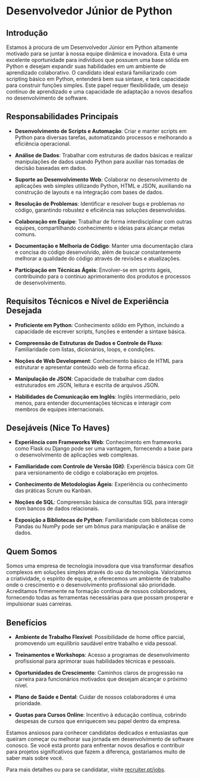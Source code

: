 # **Desenvolvedor Júnior de Python**

## **Introdução**

Estamos à procura de um Desenvolvedor Júnior em Python altamente motivado para se juntar à nossa equipe dinâmica e inovadora. Esta é uma excelente oportunidade para indivíduos que possuem uma base sólida em Python e desejam expandir suas habilidades em um ambiente de aprendizado colaborativo. O candidato ideal estará familiarizado com scripting básico em Python, entenderá bem sua sintaxe, e terá capacidade para construir funções simples. Este papel requer flexibilidade, um desejo contínuo de aprendizado e uma capacidade de adaptação a novos desafios no desenvolvimento de software.

## **Responsabilidades Principais**

- **Desenvolvimento de Scripts e Automação**: Criar e manter scripts em Python para diversas tarefas, automatizando processos e melhorando a eficiência operacional.
  
- **Análise de Dados**: Trabalhar com estruturas de dados básicas e realizar manipulações de dados usando Python para auxiliar nas tomadas de decisão baseadas em dados.

- **Suporte ao Desenvolvimento Web**: Colaborar no desenvolvimento de aplicações web simples utilizando Python, HTML e JSON, auxiliando na construção de layouts e na integração com bases de dados.

- **Resolução de Problemas**: Identificar e resolver bugs e problemas no código, garantindo robustez e eficiência nas soluções desenvolvidas.

- **Colaboração em Equipe**: Trabalhar de forma interdisciplinar com outras equipes, compartilhando conhecimento e ideias para alcançar metas comuns.

- **Documentação e Melhoria de Código**: Manter uma documentação clara e concisa do código desenvolvido, além de buscar constantemente melhorar a qualidade do código através de revisões e atualizações.

- **Participação em Técnicas Ágeis**: Envolver-se em sprints ágeis, contribuindo para o contínuo aprimoramento dos produtos e processos de desenvolvimento.

## **Requisitos Técnicos e Nível de Experiência Desejada**

- **Proficiente em Python**: Conhecimento sólido em Python, incluindo a capacidade de escrever scripts, funções e entender a sintaxe básica.
 
- **Compreensão de Estruturas de Dados e Controle de Fluxo**: Familiaridade com listas, dicionários, loops, e condições.

- **Noções de Web Development**: Conhecimento básico de HTML para estruturar e apresentar conteúdo web de forma eficaz.

- **Manipulação de JSON**: Capacidade de trabalhar com dados estruturados em JSON, leitura e escrita de arquivos JSON.

- **Habilidades de Comunicação em Inglês**: Inglês intermediário, pelo menos, para entender documentações técnicas e interagir com membros de equipes internacionais.

## **Desejáveis (Nice To Haves)**

- **Experiência com Frameworks Web**: Conhecimento em frameworks como Flask ou Django pode ser uma vantagem, fornecendo a base para o desenvolvimento de aplicações web complexas.

- **Familiaridade com Controle de Versão (Git)**: Experiência básica com Git para versionamento de código e colaboração em projetos.

- **Conhecimento de Metodologias Ágeis**: Experiência ou conhecimento das práticas Scrum ou Kanban.

- **Noções de SQL**: Compreensão básica de consultas SQL para interagir com bancos de dados relacionais.

- **Exposição a Bibliotecas de Python**: Familiaridade com bibliotecas como Pandas ou NumPy pode ser um bônus para manipulação e análise de dados.

## **Quem Somos**

Somos uma empresa de tecnologia inovadora que visa transformar desafios complexos em soluções simples através do uso da tecnologia. Valorizamos a criatividade, o espírito de equipe, e oferecemos um ambiente de trabalho onde o crescimento e o desenvolvimento profissional são prioridade. Acreditamos firmemente na formação contínua de nossos colaboradores, fornecendo todas as ferramentas necessárias para que possam prosperar e impulsionar suas carreiras.

## **Benefícios**

- **Ambiente de Trabalho Flexível**: Possibilidade de home office parcial, promovendo um equilíbrio saudável entre trabalho e vida pessoal.

- **Treinamentos e Workshops**: Acesso a programas de desenvolvimento profissional para aprimorar suas habilidades técnicas e pessoais.

- **Oportunidades de Crescimento**: Caminhos claros de progressão na carreira para funcionários motivados que desejam alcançar o próximo nível.

- **Plano de Saúde e Dental**: Cuidar de nossos colaboradores é uma prioridade.

- **Quotas para Cursos Online**: Incentivo à educação contínua, cobrindo despesas de cursos que enriquecem seu papel dentro da empresa.

Estamos ansiosos para conhecer candidatos dedicados e entusiastas que queiram começar ou melhorar sua jornada em desenvolvimento de software conosco. Se você está pronto para enfrentar novos desafios e contribuir para projetos significativos que fazem a diferença, gostariamos muito de saber mais sobre você.

Para mais detalhes ou para se candidatar, visite [recruiter.pt/jobs](https://recruiter.pt/jobs).